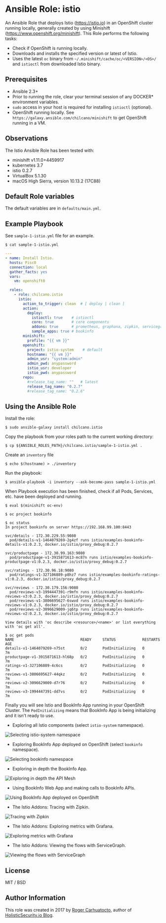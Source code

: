 # Ansible Role: istio

An Ansible Role that deploys Istio (https://istio.io) in an OpenShift cluster running locally, generally created by using Minishift (https://www.openshift.org/minishift).
This Role performs the following tasks:

- Check if OpenShift is running locally.
- Downloads and installs the specified version or latest of Istio.
- Uses the latest `oc` binary from `~/.minishift/cache/oc/<VERSION>/<OS>/` and `istioctl` from downloaded Istio binary.

## Prerequisites

- Ansible 2.3+
- Prior to running the role, clear your terminal session of any DOCKER* environment variables.
- `sudo` access in your host is required for installing `istioctl` (optional).
- OpenShift running locally. See `https://galaxy.ansible.com/chilcano/minishift` to get OpenShift running in a VM.

## Observations

The Istio Ansible Role has been tested with:
- minishift v1.11.0+4459917
- kubernetes 3.7
- istio 0.2.7
- VirtualBox 5.1.30
- macOS High Sierra, version 10.13.2 (17C88)

## Default Role variables

The default variables are in `defaults/main.yml`.

## Example Playbook

See `sample-1-istio.yml` file for an example.

```
$ cat sample-1-istio.yml
```

```yaml
---
- name: Install Istio.
  hosts: Pisc0
  connection: local
  gather_facts: yes
  vars:
    vm: openshift0

  roles:
    - role: chilcano.istio
      istio:
        action_to_trigger: clean  # [ deploy | clean ]
        action:
          deploy:
            istioctl: true    # istioctl
            core: true        # core components
            addons: true      # prometheus, graphana, zipkin, servicegraph
            sample_apps: true # bookinfo
        minishift:
          profile: "{{ vm }}"
        openshift:
          project: istio-system    # default
          hostname: "{{ vm }}"
          admin_usr: "system:admin"
          admin_pwd: anypassword
          istio_usr: developer
          istio_pwd: anypassword
        repo:
          #release_tag_name: ""   # latest
          release_tag_name: "0.2.7"
          #release_tag_name: "0.2.6"
```

## Using the Ansible Role

Install the role:
```
$ sudo ansible-galaxy install chilcano.istio
```

Copy the playbook from your roles path to the current working directory:
```
$ cp ${ANSIBLE_ROLES_PATH}/chilcano.istio/sample-1-istio.yml .
```

Create an `inventory` file
```
$ echo $(hostname) > ./inventory
```

Run the playbook:
```
$ ansible-playbook -i inventory --ask-become-pass sample-1-istio.yml
```

When Playbook execution has been finished, check if all Pods, Services, etc. have been deployed and running.

```
$ eval $(minishift oc-env)

$ oc project bookinfo

$ oc status
In project bookinfo on server https://192.168.99.100:8443

svc/details - 172.30.229.55:9080
  pod/details-v1-1464079269-2g4zf runs istio/examples-bookinfo-details-v1:0.2.3, docker.io/istio/proxy_debug:0.2.7

svc/productpage - 172.30.99.163:9080
  pod/productpage-v1-3915871613-mc87n runs istio/examples-bookinfo-productpage-v1:0.2.3, docker.io/istio/proxy_debug:0.2.7

svc/ratings - 172.30.96.18:9080
  pod/ratings-v1-327106889-p8hz7 runs istio/examples-bookinfo-ratings-v1:0.2.3, docker.io/istio/proxy_debug:0.2.7

svc/reviews - 172.30.179.156:9080
  pod/reviews-v3-1994447391-r9mfn runs istio/examples-bookinfo-reviews-v3:0.2.3, docker.io/istio/proxy_debug:0.2.7
  pod/reviews-v1-3806695627-6swvd runs istio/examples-bookinfo-reviews-v1:0.2.3, docker.io/istio/proxy_debug:0.2.7
  pod/reviews-v2-3096629009-jq6tp runs istio/examples-bookinfo-reviews-v2:0.2.3, docker.io/istio/proxy_debug:0.2.7

View details with 'oc describe <resource>/<name>' or list everything with 'oc get all'.

$ oc get pods
NAME                              READY     STATUS            RESTARTS   AGE
details-v1-1464079269-n75st       0/2       PodInitializing   0          7m
productpage-v1-3915871613-hl68p   0/2       PodInitializing   0          7m
ratings-v1-327106889-4c6cs        0/2       PodInitializing   0          7m
reviews-v1-3806695627-44qkz       0/2       PodInitializing   0          7m
reviews-v2-3096629009-d7r76       0/2       PodInitializing   0          7m
reviews-v3-1994447391-dd7vs       0/2       PodInitializing   0          7m
```

Finally you will see Istio and BookInfo App running in your OpenShift Cluster. The `PodInitializing` means that BookInfo App is being initializing and it isn't ready to use.

* Exploring all Istio components (select `istio-system` namespace).

![Selecting istio-system namespace](https://github.com/chilcano/ansible-role-istio/blob/master/imgs/api-mesh-security-7-weave-scope-istio-system.png "Selecting istio-system namespace")

* Exploring BookInfo App deployed on OpenShift (select `bookinfo` namespace).

![Selecting bookinfo namespace](https://github.com/chilcano/ansible-role-istio/blob/master/imgs/api-mesh-security-8-weave-scope-bookinfo.png "Selecting bookinfo namespace")

* Exploring in depth the BookInfo App.

![Exploring in depth the API Mesh](https://github.com/chilcano/ansible-role-istio/blob/master/imgs/api-mesh-security-9-weave-scope-bookinfo-mesh.png "Exploring in depth the API Mesh")

* Using BookInfo Web App and making calls to BookInfo APIs.

![Using BookInfo App deployed on OpenShift](https://github.com/chilcano/ansible-role-istio/blob/master/imgs/api-mesh-security-3-istio-bookinfo-app.png "Using BookInfo App deployed on OpenShift")

* The Istio Addons: Tracing with Zipkin.

![Tracing with Zipkin](https://github.com/chilcano/ansible-role-istio/blob/master/imgs/api-mesh-security-4-istio-zipkin.png "Tracing with Zipkin")

* The Istio Addons: Exploring metrics with Grafana.

![Exploring metrics with Grafana](https://github.com/chilcano/ansible-role-istio/blob/master/imgs/api-mesh-security-5-istio-grafana.png "Exploring metrics with Grafana")

* The Istio Addons: Viewing the flows with ServiceGraph.

![Viewing the flows with ServiceGraph](https://github.com/chilcano/ansible-role-istio/blob/master/imgs/api-mesh-security-6-istio-servicegraph.png "Viewing the flows with ServiceGraph")


## License

MIT / BSD

## Author Information

This role was created in 2017 by [Roger Carhuatocto](https://www.linkedin.com/in/rcarhuatocto), author of [HolisticSecurity.io Blog](https://holisticsecurity.io).
